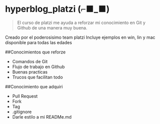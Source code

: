 # hyperblog_platzi (⌐■_■)
>El curso de platzi me ayuda a reforzar mi conocimiento en Git y Github de una manera muy buena.

Creado por el poderosisimo team platzi 
Incluye ejemplos en win, lin y mac
disponible para todas las edades

##Conocimientos que reforze
* Comandos de Git
* Flujo de trabajo en Github
* Buenas practicas
* Trucos que facilitan todo

##Conocimiento que adquiri
* Pull Request
* Fork
* Tag
* .gitignore
* Darle estilo a mi READMe.md
